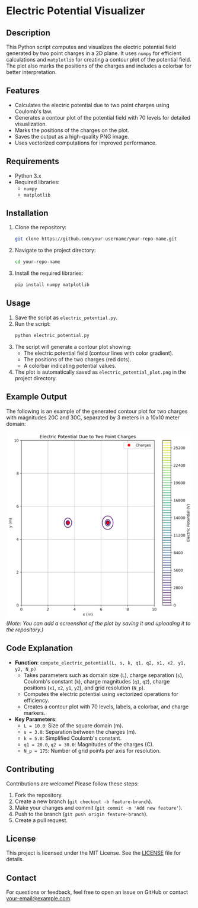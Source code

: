 # Electric Potential Visualizer

## Description
This Python script computes and visualizes the electric potential field generated by two point charges in a 2D plane. It uses `numpy` for efficient calculations and `matplotlib` for creating a contour plot of the potential field. The plot also marks the positions of the charges and includes a colorbar for better interpretation.

## Features
- Calculates the electric potential due to two point charges using Coulomb's law.
- Generates a contour plot of the potential field with 70 levels for detailed visualization.
- Marks the positions of the charges on the plot.
- Saves the output as a high-quality PNG image.
- Uses vectorized computations for improved performance.

## Requirements
- Python 3.x
- Required libraries:
  - `numpy`
  - `matplotlib`

## Installation
1. Clone the repository:
   ```bash
   git clone https://github.com/your-username/your-repo-name.git
   ```
2. Navigate to the project directory:
   ```bash
   cd your-repo-name
   ```
3. Install the required libraries:
   ```bash
   pip install numpy matplotlib
   ```

## Usage
1. Save the script as `electric_potential.py`.
2. Run the script:
   ```bash
   python electric_potential.py
   ```
3. The script will generate a contour plot showing:
   - The electric potential field (contour lines with color gradient).
   - The positions of the two charges (red dots).
   - A colorbar indicating potential values.
4. The plot is automatically saved as `electric_potential_plot.png` in the project directory.

## Example Output
The following is an example of the generated contour plot for two charges with magnitudes 20C and 30C, separated by 3 meters in a 10x10 meter domain:

![Example Plot](electric_potential_plot.png) *(Note: You can add a screenshot of the plot by saving it and uploading it to the repository.)*

## Code Explanation
- **Function**: `compute_electric_potential(L, s, k, q1, q2, x1, x2, y1, y2, N_p)`
  - Takes parameters such as domain size (`L`), charge separation (`s`), Coulomb's constant (`k`), charge magnitudes (`q1`, `q2`), charge positions (`x1`, `x2`, `y1`, `y2`), and grid resolution (`N_p`).
  - Computes the electric potential using vectorized operations for efficiency.
  - Creates a contour plot with 70 levels, labels, a colorbar, and charge markers.
- **Key Parameters**:
  - `L = 10.0`: Size of the square domain (m).
  - `s = 3.0`: Separation between the charges (m).
  - `k = 5.0`: Simplified Coulomb's constant.
  - `q1 = 20.0`, `q2 = 30.0`: Magnitudes of the charges (C).
  - `N_p = 175`: Number of grid points per axis for resolution.

## Contributing
Contributions are welcome! Please follow these steps:
1. Fork the repository.
2. Create a new branch (`git checkout -b feature-branch`).
3. Make your changes and commit (`git commit -m 'Add new feature'`).
4. Push to the branch (`git push origin feature-branch`).
5. Create a pull request.

## License
This project is licensed under the MIT License. See the [LICENSE](LICENSE) file for details.

## Contact
For questions or feedback, feel free to open an issue on GitHub or contact [your-email@example.com](mailto:your-email@example.com).